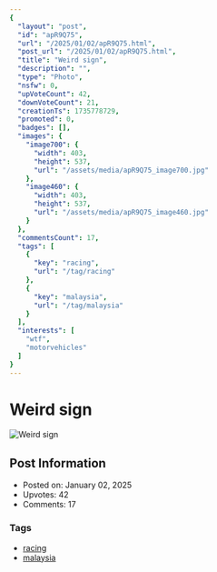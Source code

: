 ```yaml
---
{
  "layout": "post",
  "id": "apR9Q75",
  "url": "/2025/01/02/apR9Q75.html",
  "post_url": "/2025/01/02/apR9Q75.html",
  "title": "Weird sign",
  "description": "",
  "type": "Photo",
  "nsfw": 0,
  "upVoteCount": 42,
  "downVoteCount": 21,
  "creationTs": 1735778729,
  "promoted": 0,
  "badges": [],
  "images": {
    "image700": {
      "width": 403,
      "height": 537,
      "url": "/assets/media/apR9Q75_image700.jpg"
    },
    "image460": {
      "width": 403,
      "height": 537,
      "url": "/assets/media/apR9Q75_image460.jpg"
    }
  },
  "commentsCount": 17,
  "tags": [
    {
      "key": "racing",
      "url": "/tag/racing"
    },
    {
      "key": "malaysia",
      "url": "/tag/malaysia"
    }
  ],
  "interests": [
    "wtf",
    "motorvehicles"
  ]
}
---
```


# Weird sign

![Weird sign](/assets/media/apR9Q75_image700.jpg)

## Post Information

- Posted on: January 02, 2025
- Upvotes: 42
- Comments: 17

### Tags

- [racing](/tag/racing)
- [malaysia](/tag/malaysia)
